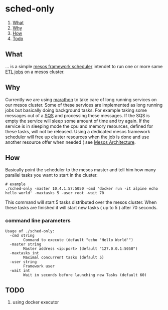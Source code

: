 # sched-only

1. [What](#what)
2. [Why](#why)
3. [How](#how)
4. [Todo](#todo)

## What

... is a simple [mesos framework scheduler](https://mesos.apache.org/documentation/latest/app-framework-development-guide/) intendet to run one or more same [ETL jobs](https://en.wikipedia.org/wiki/Extract,_transform,_load) on a mesos cluster.


## Why

Currently we are using [marathon](https://mesosphere.github.io/marathon/) to take care of long running services on our mesos cluster. Some of these services are implemented as long running jobs but basically doing background tasks.
For example taking some messages out of a [SQS](https://aws.amazon.com/sqs/) and processing these messages. If the SQS is empty the service will sleep some amount of time and try again. If the service is in sleeping mode the cpu and memory resources, defined for these tasks, will not be released.
Using a dedicated mesos framework scheduler will free up cluster resources when the job is done and use another resource offer when needed ( see [Mesos Architecture](http://mesos.apache.org/documentation/latest/architecture/).

## How

Basically point the scheduler to the mesos master and tell him how many parallel tasks you want to start in the cluster.

```
# example
./sched-only -master 10.4.1.57:5050 -cmd 'docker run -it alpine echo hello world' -maxtasks 5 -user root -wait 70
```

This command will start 5 tasks distributed over the mesos cluster. When these tasks are finished it will start new tasks ( up to 5 ) after 70 seconds.



### command line parameters

```
Usage of ./sched-only:
  -cmd string
    	Command to execute (default "echo 'Hello World'")
  -master string
    	Master address <ip:port> (default "127.0.0.1:5050")
  -maxtasks int
    	Maximal concurrent tasks (default 5)
  -user string
    	Framework user
  -wait int
    	Wait in seconds before launching new Tasks (default 60)

```

## TODO

1. using docker executor
